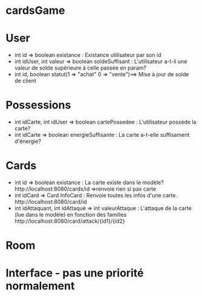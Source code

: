 # cardsGame

# User
  - int id => boolean existance : Existance utilisateur par son id
  - int idUser, int valeur => boolean soldeSuffisant : L'utilisateur a-t-il une valeur de solde supérieure à celle passée en param?
  - int id, boolean statut(1 => "achat" 0 => "vente")==> Mise à jour de solde de client


# Possessions
  - int idCarte, int idUser => boolean cartePossedee : L'utilisateur possède la carte?
  - int idCarte => boolean energieSuffisante : La carte a-t-elle suffisament d'énergie?
  

# Cards
  - int id => boolean existance : La carte existe dans le modèle?http://localhost:8080/cards/id =>renvoie rien si pas carte
  - int idCard => Card InfoCard : Renvoie toutes les infos d'une carte.
  http://localhost:8080/card/id
  - int idAttaquant, int idAttaqué => int valeurAttaque : L'attaque de la carte (lue dans le modèle) en fonction des familles
  http://localhost:8080/card/attack/{id1}/{id2}
# Room

# Interface - pas une priorité normalement
